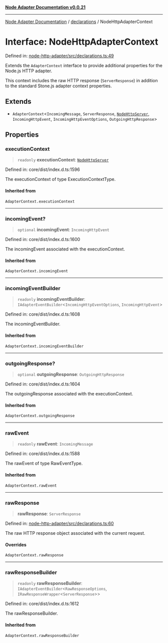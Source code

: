 [**Node Adapter Documentation v0.0.21**](../../README.md)

***

[Node Adapter Documentation](../../modules.md) / [declarations](../README.md) / NodeHttpAdapterContext

# Interface: NodeHttpAdapterContext

Defined in: [node-http-adapter/src/declarations.ts:49](https://github.com/stonemjs/node-http-adapter/blob/98d0eadf76b2b9d63c37e48bbb51cdef92f3d34a/src/declarations.ts#L49)

Extends the `AdapterContext` interface to provide additional properties for the Node.js HTTP adapter.

This context includes the raw HTTP response (`ServerResponse`) in addition to the standard
Stone.js adapter context properties.

## Extends

- `AdapterContext`\<`IncomingMessage`, `ServerResponse`, [`NodeHttpServer`](../type-aliases/NodeHttpServer.md), `IncomingHttpEvent`, `IncomingHttpEventOptions`, `OutgoingHttpResponse`\>

## Properties

### executionContext

> `readonly` **executionContext**: [`NodeHttpServer`](../type-aliases/NodeHttpServer.md)

Defined in: core/dist/index.d.ts:1596

The executionContext of type ExecutionContextType.

#### Inherited from

`AdapterContext.executionContext`

***

### incomingEvent?

> `optional` **incomingEvent**: `IncomingHttpEvent`

Defined in: core/dist/index.d.ts:1600

The incomingEvent associated with the executionContext.

#### Inherited from

`AdapterContext.incomingEvent`

***

### incomingEventBuilder

> `readonly` **incomingEventBuilder**: `IAdapterEventBuilder`\<`IncomingHttpEventOptions`, `IncomingHttpEvent`\>

Defined in: core/dist/index.d.ts:1608

The incomingEventBuilder.

#### Inherited from

`AdapterContext.incomingEventBuilder`

***

### outgoingResponse?

> `optional` **outgoingResponse**: `OutgoingHttpResponse`

Defined in: core/dist/index.d.ts:1604

The outgoingResponse associated with the executionContext.

#### Inherited from

`AdapterContext.outgoingResponse`

***

### rawEvent

> `readonly` **rawEvent**: `IncomingMessage`

Defined in: core/dist/index.d.ts:1588

The rawEvent of type RawEventType.

#### Inherited from

`AdapterContext.rawEvent`

***

### rawResponse

> **rawResponse**: `ServerResponse`

Defined in: [node-http-adapter/src/declarations.ts:60](https://github.com/stonemjs/node-http-adapter/blob/98d0eadf76b2b9d63c37e48bbb51cdef92f3d34a/src/declarations.ts#L60)

The raw HTTP response object associated with the current request.

#### Overrides

`AdapterContext.rawResponse`

***

### rawResponseBuilder

> `readonly` **rawResponseBuilder**: `IAdapterEventBuilder`\<`RawResponseOptions`, `IRawResponseWrapper`\<`ServerResponse`\>\>

Defined in: core/dist/index.d.ts:1612

The rawResponseBuilder.

#### Inherited from

`AdapterContext.rawResponseBuilder`

